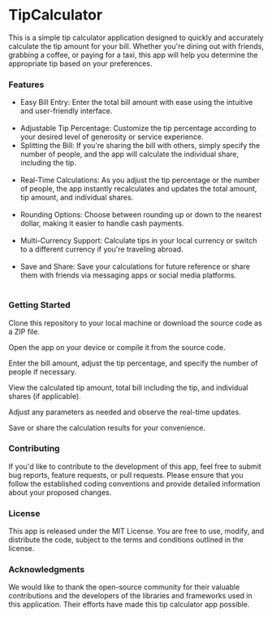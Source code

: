 # TipCalculator

This is a simple tip calculator application designed to quickly and accurately calculate the tip amount for your bill. Whether you're dining out with friends, grabbing a coffee, or paying for a taxi, this app will help you determine the appropriate tip based on your preferences.

### Features

<ul>
  
<li>
  Easy Bill Entry: Enter the total bill amount with ease using the intuitive and user-friendly interface.
</li>
<br>

<li>
  Adjustable Tip Percentage: Customize the tip percentage according to your desired level of generosity or service experience.
</li>

<li>
  Splitting the Bill: If you're sharing the bill with others, simply specify the number of people, and the app will calculate the individual share, including the tip.
</li>
<br>

<li>
  Real-Time Calculations: As you adjust the tip percentage or the number of people, the app instantly recalculates and updates the total amount, tip amount, and individual shares.
</li>
<br>

<li>
  Rounding Options: Choose between rounding up or down to the nearest dollar, making it easier to handle cash payments.
</li>
<br>

<li>
  Multi-Currency Support: Calculate tips in your local currency or switch to a different currency if you're traveling abroad.
</li>
<br>

<li>
  Save and Share: Save your calculations for future reference or share them with friends via messaging apps or social media platforms.
</li>
<br>

</ul>

### Getting Started
<p>Clone this repository to your local machine or download the source code as a ZIP file.</p>

<p>Open the app on your device or compile it from the source code.</p>

<p>Enter the bill amount, adjust the tip percentage, and specify the number of people if necessary.</p>

<p>View the calculated tip amount, total bill including the tip, and individual shares (if applicable).</p>

<p>Adjust any parameters as needed and observe the real-time updates.</p>

<p>Save or share the calculation results for your convenience.</p>

### Contributing
If you'd like to contribute to the development of this app, feel free to submit bug reports, feature requests, or pull requests. Please ensure that you follow the established coding conventions and provide detailed information about your proposed changes.

### License
This app is released under the MIT License. You are free to use, modify, and distribute the code, subject to the terms and conditions outlined in the license.

### Acknowledgments
We would like to thank the open-source community for their valuable contributions and the developers of the libraries and frameworks used in this application. Their efforts have made this tip calculator app possible.
